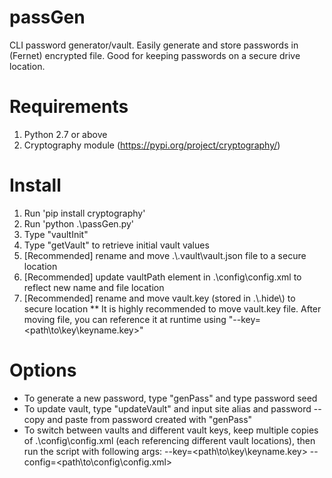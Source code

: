 # passGen
CLI password generator/vault. Easily generate and store passwords in (Fernet) encrypted file. Good for keeping passwords on a secure drive location.
# Requirements
1. Python 2.7 or above
2. Cryptography module (https://pypi.org/project/cryptography/)
# Install
1. Run 'pip install cryptography'
2. Run 'python .\passGen.py'
3. Type "vaultInit"
4. Type "getVault" to retrieve initial vault values
5. [Recommended] rename and move .\\.vault\vault.json file to a secure location
6. [Recommended] update vaultPath element in .\config\config.xml to reflect new name and file location
7. [Recommended] rename and move vault.key (stored in .\\.hide\\) to secure location
** It is highly recommended to move vault.key file. After moving file, you can reference it at runtime using "--key=<path\to\key\keyname.key>"
# Options
* To generate a new password, type "genPass" and type password seed
* To update vault, type "updateVault" and input site alias and password -- copy and paste from password created with "genPass"
* To switch between vaults and different vault keys, keep multiple copies of .\config\config.xml (each referencing different vault locations), then run the script with following args: --key=<path\to\key\keyname.key> --config=<path\to\config\config.xml>
